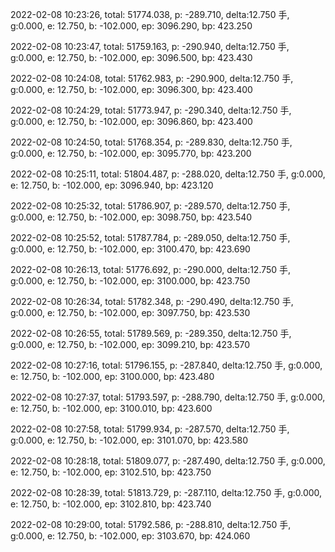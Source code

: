 2022-02-08 10:23:26, total: 51774.038, p: -289.710, delta:12.750 手, g:0.000, e: 12.750, b: -102.000, ep: 3096.290, bp: 423.250

2022-02-08 10:23:47, total: 51759.163, p: -290.940, delta:12.750 手, g:0.000, e: 12.750, b: -102.000, ep: 3096.500, bp: 423.430

2022-02-08 10:24:08, total: 51762.983, p: -290.900, delta:12.750 手, g:0.000, e: 12.750, b: -102.000, ep: 3096.300, bp: 423.400

2022-02-08 10:24:29, total: 51773.947, p: -290.340, delta:12.750 手, g:0.000, e: 12.750, b: -102.000, ep: 3096.860, bp: 423.400

2022-02-08 10:24:50, total: 51768.354, p: -289.830, delta:12.750 手, g:0.000, e: 12.750, b: -102.000, ep: 3095.770, bp: 423.200

2022-02-08 10:25:11, total: 51804.487, p: -288.020, delta:12.750 手, g:0.000, e: 12.750, b: -102.000, ep: 3096.940, bp: 423.120

2022-02-08 10:25:32, total: 51786.907, p: -289.570, delta:12.750 手, g:0.000, e: 12.750, b: -102.000, ep: 3098.750, bp: 423.540

2022-02-08 10:25:52, total: 51787.784, p: -289.050, delta:12.750 手, g:0.000, e: 12.750, b: -102.000, ep: 3100.470, bp: 423.690

2022-02-08 10:26:13, total: 51776.692, p: -290.000, delta:12.750 手, g:0.000, e: 12.750, b: -102.000, ep: 3100.000, bp: 423.750

2022-02-08 10:26:34, total: 51782.348, p: -290.490, delta:12.750 手, g:0.000, e: 12.750, b: -102.000, ep: 3097.750, bp: 423.530

2022-02-08 10:26:55, total: 51789.569, p: -289.350, delta:12.750 手, g:0.000, e: 12.750, b: -102.000, ep: 3099.210, bp: 423.570

2022-02-08 10:27:16, total: 51796.155, p: -287.840, delta:12.750 手, g:0.000, e: 12.750, b: -102.000, ep: 3100.000, bp: 423.480

2022-02-08 10:27:37, total: 51793.597, p: -288.790, delta:12.750 手, g:0.000, e: 12.750, b: -102.000, ep: 3100.010, bp: 423.600

2022-02-08 10:27:58, total: 51799.934, p: -287.570, delta:12.750 手, g:0.000, e: 12.750, b: -102.000, ep: 3101.070, bp: 423.580

2022-02-08 10:28:18, total: 51809.077, p: -287.490, delta:12.750 手, g:0.000, e: 12.750, b: -102.000, ep: 3102.510, bp: 423.750

2022-02-08 10:28:39, total: 51813.729, p: -287.110, delta:12.750 手, g:0.000, e: 12.750, b: -102.000, ep: 3102.810, bp: 423.740

2022-02-08 10:29:00, total: 51792.586, p: -288.810, delta:12.750 手, g:0.000, e: 12.750, b: -102.000, ep: 3103.670, bp: 424.060